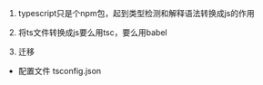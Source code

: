 1. typescript只是个npm包，起到类型检测和解释语法转换成js的作用

2. 将ts文件转换成js要么用tsc，要么用babel


3. 迁移

+ 配置文件 tsconfig.json
